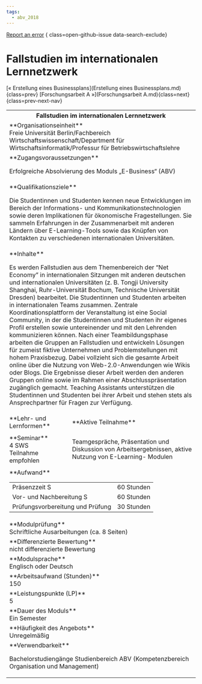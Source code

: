 ```yaml
---
tags:
  - abv_2018
---
```

[Report an error](https://github.com/SGSSGene/FUB-SUP/issues/new?title=Error%20in%20%22Fallstudien%20im%20internationalen%20Lernnetzwerk%22&body=There%20seems%20to%20be%20an%20error%20in%20module%20%22Fallstudien%20im%20internationalen%20Lernnetzwerk%22%2E%0A%0A%3CDescribe%20here%20a%20slightly%20more%20detailed%20description%20of%20what%20is%20wrong%3E&labels=bug)
{ class=open-github-issue data-search-exclude}

# Fallstudien im internationalen Lernnetzwerk

[« Erstellung eines Businessplans](Erstellung eines Businessplans.md){class=prev}
[Forschungsarbeit A »](Forschungsarbeit A.md){class=next}
{class=prev-next-nav}

<table markdown id="moduledesc">
<tr markdown class="moduledesc_head"><th colspan="2">Fallstudien im internationalen Lernnetzwerk </th></tr>
<tr markdown><td colspan="2">**Organisationseinheit**   <br>Freie Universität Berlin/Fachbereich Wirtschaftswissenschaft/Department für Wirtschaftsinformatik/Professur für Betriebswirtschaftslehre</td></tr>


<tr markdown><td colspan="2">**Zugangsvoraussetzungen** <br>

Erfolgreiche Absolvierung des Moduls „E-Business“ (ABV)


</td></tr>
<tr markdown><td colspan="2">**Qualifikationsziele**    <br>

Die Studentinnen und Studenten kennen neue Entwicklungen im Bereich der
Informations- und Kommunikationstechnologien sowie deren Implikationen für
ökonomische Fragestellungen. Sie sammeln Erfahrungen in der Zusammenarbeit
mit anderen Ländern über E-Learning-Tools sowie das Knüpfen von Kontakten zu
verschiedenen internationalen Universitäten.


</td></tr>
<tr markdown><td colspan="2">**Inhalte**                <br>

Es werden Fallstudien aus dem Themenbereich der “Net Economy” in
internationalen Sitzungen mit anderen deutschen und internationalen
Universitäten (z. B. Tongji University Shanghai, Ruhr-Universität Bochum,
Technische Universität Dresden) bearbeitet. Die Studentinnen und Studenten
arbeiten in internationalen Teams zusammen. Zentrale Koordinationsplattform
der Veranstaltung ist eine Social Community, in der die Studentinnen und
Studenten ihr eigenes Profil erstellen sowie untereinender und mit den
Lehrenden kommunizieren können. Nach einer Teambildungsphase arbeiten die
Gruppen an Fallstudien und entwickeln Lösungen für zumeist fiktive
Unternehmen und Problemstellungen mit hohem Praxisbezug. Dabei vollzieht
sich die gesamte Arbeit online über die Nutzung von Web-2.0-Anwendungen wie
Wikis oder Blogs. Die Ergebnisse dieser Arbeit werden den anderen Gruppen
online sowie im Rahmen einer Abschlusspräsentation zugänglich gemacht.
Teaching Assistants unterstützen die Studentinnen und Studenten bei ihrer
Arbeit und stehen stets als Ansprechpartner für Fragen zur Verfügung.


</td></tr>

<tr markdown><td>**Lehr- und Lernformen**</td><td>**Aktive Teilnahme**</td></tr>
<tr markdown><td> **Seminar** <br>4 SWS <br> Teilnahme empfohlen</td><td>

Teamgespräche, Präsentation und Diskussion von Arbeitsergebnissen, aktive Nutzung von E-Learning- Modulen
</td></tr>
<tr markdown><td colspan="2">**Aufwand**                <br>
<table class="aufwand_table">
<tr><td>Präsenzzeit S</td><td>60 Stunden</td></tr>
<tr><td>Vor- und Nachbereitung S</td><td>60 Stunden</td></tr>
<tr><td>Prüfungsvorbereitung und Prüfung</td><td>30 Stunden</td></tr>
</table>

</td></tr>
<tr markdown><td colspan="2">**Modulprüfung**             <br>Schriftliche Ausarbeitungen (ca. 8 Seiten)


</td></tr>
<tr markdown><td colspan="2">**Differenzierte Bewertung** <br>nicht differenzierte Bewertung

</td></tr>
<tr markdown><td colspan="2">**Modulsprache**             <br>Englisch oder Deutsch</td></tr>
<tr markdown><td colspan="2">**Arbeitsaufwand (Stunden)** <br>150</td></tr>
<tr markdown><td colspan="2">**Leistungspunkte (LP)**     <br>5</td></tr>
<tr markdown><td colspan="2">**Dauer des Moduls**         <br>Ein Semester</td></tr>
<tr markdown><td colspan="2">**Häufigkeit des Angebots**  <br>Unregelmäßig</td></tr>
<tr markdown><td colspan="2">**Verwendbarkeit**           <br>

Bachelorstudiengänge Studienbereich ABV (Kompetenzbereich Organisation und
Management)


</td></tr>

</table>
